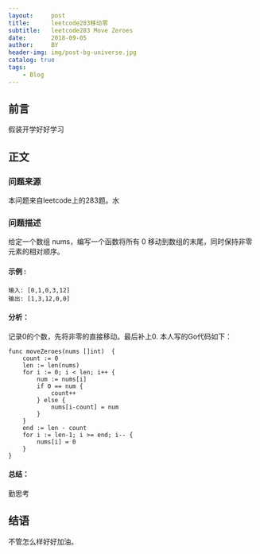 ```yaml
---
layout:     post
title:      leetcode283移动零
subtitle:   leetcode283 Move Zeroes
date:       2018-09-05
author:     BY
header-img: img/post-bg-universe.jpg
catalog: true
tags:
    - Blog
---
```



## 前言

假装开学好好学习

## 正文

### 问题来源

本问题来自leetcode上的283题。水

### 问题描述

给定一个数组 nums，编写一个函数将所有 0 移动到数组的末尾，同时保持非零元素的相对顺序。

#### 示例 :
```
输入: [0,1,0,3,12]
输出: [1,3,12,0,0]
``` 

#### 分析：
记录0的个数，先将非零的直接移动。最后补上0.
本人写的Go代码如下： 
```
func moveZeroes(nums []int)  {
	count := 0
	len := len(nums)
	for i := 0; i < len; i++ {
		num := nums[i]
		if 0 == num {
			count++
		} else {
			nums[i-count] = num
		}
	}
	end := len - count
	for i := len-1; i >= end; i-- {
		nums[i] = 0
	}
}
```
#### 总结：
勤思考

## 结语
不管怎么样好好加油。
